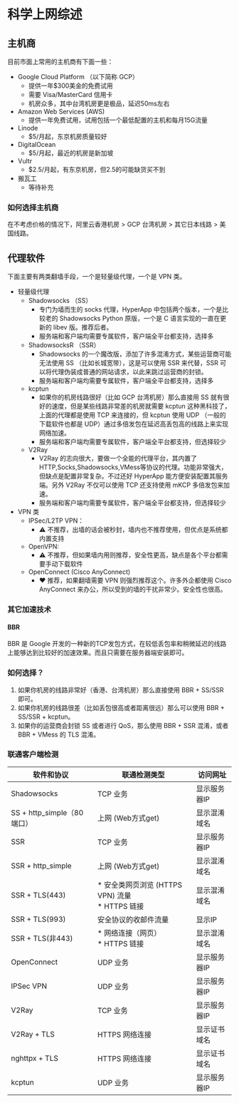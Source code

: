 # 科学上网综述


## 主机商

目前市面上常用的主机商有下面一些：

* Google Cloud Platform （以下简称 GCP）
    * 提供一年$300美金的免费试用
    * 需要 Visa/MasterCard 信用卡
    * 机房众多，其中台湾机房更是极品，延迟50ms左右
* Amazon Web Services (AWS)
    * 提供一年免费试用，试用包括一个最低配置的主机和每月15G流量
* Linode
    * $5/月起，东京机房质量较好
* DigitalOcean
    * $5/月起，最近的机房是新加坡
* Vultr
    * $2.5/月起，有东京机房，但2.5的可能缺货买不到
* 搬瓦工
    * 等待补充

### 如何选择主机商

在不考虑价格的情况下，阿里云香港机房 > GCP 台湾机房 > 其它日本线路 > 美国线路。


## 代理软件

下面主要有两类翻墙手段，一个是轻量级代理，一个是 VPN 类。


* 轻量级代理
    * Shadowsocks （SS）
        * 专门为墙而生的 socks 代理，HyperApp 中包括两个版本，一个是比较老的 Shadowsocks Python 原版，一个是 C 语言实现的一直在更新的 libev 版。推荐后者。
        * 服务端和客户端均需要专属软件，客户端全平台都支持，选择多
    * ShadowsocksR （SSR）
        * Shadowsocks 的一个魔改版，添加了许多混淆方式，某些运营商可能无法使用 SS （比如长城宽带），这是可以使用 SSR 来代替，SSR 可以将代理伪装成普通的网站请求，以此来跳过运营商的封锁。
        * 服务端和客户端均需要专属软件，客户端全平台都支持，选择多
    * kcptun
        * 如果你的机房线路很好（比如 GCP 台湾机房）那么直接用 SS 就有很好的速度，但是某些线路非常差的机房就需要 kcptun 这种黑科技了，上面的代理都是使用 TCP 来连接的，但 kcptun 使用 UDP （一般的下载软件也都是 UDP）通过多倍发包在延迟高丢包高的线路上来实现网络加速。
        * 服务端和客户端均需要专属软件，客户端全平台都支持，但选择较少
    * V2Ray
        * V2Ray 的志向很大，要做一个全能的代理平台，其内置了 HTTP,Socks,Shadowsocks,VMess等协议的代理。功能非常强大，但缺点是配置非常复杂。不过还好 HyperApp 能方便安装配置其服务端。另外 V2Ray 不仅可以使用 TCP 还支持使用 mKCP 多倍发包来加速。
        * 服务端和客户端均需要专属软件，客户端全平台都支持，但选择较少
* VPN 类
    * IPSec/L2TP VPN： 
        * ⚠️ 不推荐，出墙的话会被秒封，墙内也不推荐使用，但优点是系统都内置支持
    * OpenVPN: 
        * ⚠️ 不推荐，但如果墙内用则推荐，安全性更高，缺点是各个平台都需要手动下载软件
    * OpenConnect (Cisco AnyConnect) 
        * ❤️ 推荐，如果翻墙需要 VPN 则强烈推荐这个。许多外企都使用 Cisco AnyConnect 来办公，所以受到的墙的干扰非常少。安全性也很高。

### 其它加速技术

#### BBR

BBR 是 Google 开发的一种新的TCP发包方式，在较低丢包率和稍微延迟的线路上能够达到比较好的加速效果。而且只需要在服务器端安装即可。


### 如何选择？

1. 如果你机房的线路非常好（香港、台湾机房）那么直接使用 BBR + SS/SSR 即可。
2. 如果你机房的线路很差（比如丢包很高或者距离很远）那么可以使用 BBR + SS/SSR + kcptun。
3. 如果你的运营商会封锁 SS 或者进行 QoS，那么使用 BBR + SSR 混淆，或者 BBR + VMess 的 TLS 混淆。


### 联通客户端检测

| 软件和协议 | 联通检测类型 | 访问网址 |
| --------- | -------- | ---- |
| Shadowsocks | TCP 业务 | 显示服务器IP |
| SS + http_simple（80端口） | 上网 (Web方式get) | 显示混淆域名 |
| SSR | TCP 业务 | 显示服务器IP |
| SSR + http_simple | 上网 (Web方式get) | 显示混淆域名 | 
| SSR + TLS(443) | * 安全类网页浏览 (HTTPS VPN) 流量 <br/>* HTTPS 链接 | 显示混淆域名 |
| SSR + TLS(993) | 安全协议的收邮件流量 | 显示IP |
| SSR + TLS(非443) | * 网络连接（网页）<br/>* HTTPS 链接| 显示混淆域名 |
| OpenConnect | UDP 业务 | 显示服务器IP |
| IPSec VPN | UDP 业务 | 显示服务器IP |
| V2Ray | TCP 业务 | 显示服务器IP |
| V2Ray + TLS | HTTPS 网络连接 | 显示证书域名 |
| nghttpx + TLS | HTTPS 网络连接 | 显示证书域名 |
| kcptun | UDP 业务 | 显示服务器IP |

